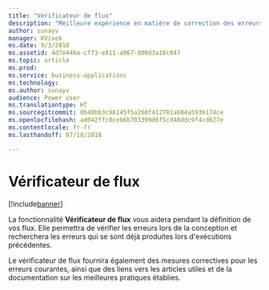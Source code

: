 ```yaml
---
title: "Vérificateur de flux"
description: "Meilleure expérience en matière de correction des erreurs et de validation. Les utilisateurs pourront bénéficier d'une aide contextuelle pour corriger les erreurs et seront guidés pour créer des flux qui n'échouent pas."
author: sunayv
manager: KVivek
ms.date: 9/3/2018
ms.assetid: 4d7e446a-cf73-e811-a967-000d3a18c047
ms.topic: article
ms.prod: 
ms.service: business-applications
ms.technology: 
ms.author: sunayv
audience: Power user
ms.translationtype: HT
ms.sourcegitcommit: 0b40bb3c98145f5a260f412701a884a5936174ce
ms.openlocfilehash: ad042ffc0ceb6b703399d6f5cd48ddc9f4cd627e
ms.contentlocale: fr-fr
ms.lasthandoff: 07/18/2018

---
```

# <a name="flow-checker"></a>Vérificateur de flux


[!include[banner](../../includes/banner.md)]

La fonctionnalité **Vérificateur de flux** vous aidera pendant la définition de vos flux. Elle permettra de vérifier les erreurs lors de la conception et recherchera les erreurs qui se sont déjà produites lors d'exécutions précédentes. 

Le vérificateur de flux fournira également des mesures correctives pour les erreurs courantes, ainsi que des liens vers les articles utiles et de la documentation sur les meilleures pratiques établies.

